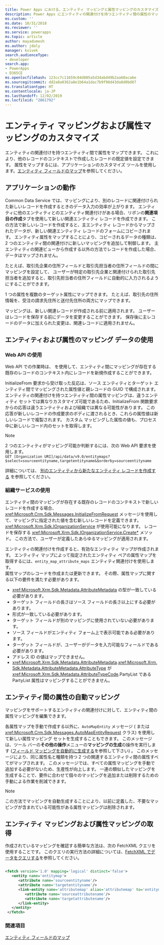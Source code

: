 ```yaml
---
title: Power Apps における、エンティティ マッピングと属性マッピングのカスタマイズ (Common Data Service) | Microsoft Docs
description: Power Apps にエンティティの関連付けを持つエンティティ間の属性のマッピングについて学習します。 これにより、他のレコードのコンテキストで作成したレコードの既定値を設定できます。
ms.custom: ''
ms.date: 10/31/2018
ms.reviewer: ''
ms.service: powerapps
ms.topic: article
author: mayadumesh
ms.author: jdaly
manager: kvivek
search.audienceType:
- developer
search.app:
- PowerApps
- D365CE
ms.openlocfilehash: 123cc7c11659c04d805a5d34abd49b2aa60aca6e
ms.sourcegitcommit: dd2a8a0362a8e1b64a1dac7b9f98d43da8d0bd87
ms.translationtype: HT
ms.contentlocale: ja-JP
ms.lasthandoff: 12/02/2019
ms.locfileid: "2861792"
---
```

# <a name="customize-entity-and-attribute-mappings"></a>エンティティ マッピングおよび属性マッピングのカスタマイズ

エンティティの関連付けを持つエンティティ間で属性をマップできます。 これにより、他のレコードのコンテキストで作成したレコードの既定値を設定できます。 属性をマップするには、アプリケーションのカスタマイズ ツールを使用します。[エンティティ フィールドのマップ](../../maker/common-data-service/map-entity-fields.md)を参照してください。

<a name="bkmk_BehaviorintheApplication"></a>

## <a name="behavior-in-the-application"></a>アプリケーションの動作

 Common Data Service では、マッピングにより、別のレコードに関連付けられた新しいレコードを作成するときのデータ入力の効率が上がります。 エンティティに他のエンティティとのエンティティ関連付けがある場合、リボンの**関連項目の作成**タブを使用して新しい関連エンティティ レコードを作成できます。 この方法で新しいレコードを作成すると、主エンティティ レコードからマップされたデータが、新しい関連エンティティ レコードのフォームにコピーされます。 エンティティ属性をマップすることにより、コピーされるデータの種類は、2 つのエンティティ間の関連付けに新しいマッピングを追加して制御します。 主エンティティの関連ビューから作成する以外の方法でレコードを作成した場合、データはマップされません。  

 たとえば、取引先企業の住所フィールドと取引先担当者の住所フィールドの間にマッピングを設定して、 ユーザーが特定の取引先企業と関連付けられた取引先担当者を追加すると、取引先担当者の住所フィールドに自動的に入力されるようにすることができます。  

 1 つの属性を複数のターゲット属性にマップできます。 たとえば、取引先の住所情報を、受注の請求先住所と送付先住所の両方にマップできます。  

 マッピングは、新しい関連レコードが作成される前に適用されます。 ユーザーはレコードを保存する前にデータを変更することができます。 保存後に主レコードのデータに加えられた変更は、関連レコードに適用されません。  

<a name="bkmk_UsingEntityandAttributeMappingData"></a>

## <a name="using-entity-and-attribute-mapping-data"></a>エンティティおよび属性のマッピング データの使用

### <a name="using-web-api"></a>Web API の使用

Web API での作業時は、<xref href="Microsoft.Dynamics.CRM.InitializeFrom?text=InitializeFrom Function" /> を使用して、エンティティ間にマッピングが存在する既存のレコードのコンテキスト内にレコードを新規作成することができます。 

InitializeFrom 要求から受け取った反応は、ソース エンティティとターゲット エンティティ間でマッピングされた属性値と親レコードの GUID で構成されます。 エンティティの関連付けを持つエンティティ間の属性マッピングは、違うエンティティ セットでは異なりカスタマイズ可能であるため、InitializeFrom 関数要求からの応答は違うエンティティおよび組織では異なる可能性があります。 この応答が新しいレコードの作成要求のボディに渡されるとき、これらの属性値は新しいレコードで複製されます。 カスタム マッピングした属性の値も、プロセス中に新しいレコード内のセットを取得します。

> [!NOTE] 
> 2 つのエンティティがマッピング可能か判断するには、次の Web API 要求を使用します。<br/>`GET [Organization URI]/api/data/v9.0/entitymaps?$select=sourceentityname,targetentityname&$orderby=sourceentityname`

詳細については、 [別のエンティティから新たなエンティティ レコードを作成する](webapi/create-entity-web-api.md#create-a-new-entity-record-from-another-entity) を参照してください。

### <a name="using-organization-service"></a>組織サービスの使用

 エンティティ間のマッピングが存在する既存のレコードのコンテキストで新しいレコードを作成する場合、<xref:Microsoft.Crm.Sdk.Messages.InitializeFromRequest> メッセージを使用して、マッピングに指定された値を含む新しいレコードを定義できます。 <xref:Microsoft.Xrm.Sdk.IOrganizationService> が使用可能になります。
 レコードを保存する <xref:Microsoft.Xrm.Sdk.IOrganizationService.Create*> メソッド。 この方法で、ユーザーが定義したあらゆるマッピングが適用されます。  

 エンティティの関連付けを作成すると、有効なエンティティ マップが作成されます。 エンティティ マップによって指定されたエンティティ ペアの属性マップを取得するには、`entity_map_attribute_maps` エンティティ関連付けを使用します。  
 属性マップのレコードを作成または更新できます。 その際、属性マップに関する以下の要件を満たす必要があります。  
- <xref:Microsoft.Xrm.Sdk.Metadata.AttributeMetadata> の型が一致している必要があります。
- ターゲット フィールドの長さはソース フィールドの長さ以上にする必要があります。
- 形式が一致している必要があります。
- ターゲット フィールドが別のマッピングに使用されていない必要があります。
- ソース フィールドがエンティティ フォーム上で表示可能である必要があります。
- ターゲット フィールドが、ユーザーがデータを入力可能なフィールドである必要があります。
- アドレス ID の値はマップできません。
- <xref:Microsoft.Xrm.Sdk.Metadata.AttributeMetadata>.<xref:Microsoft.Xrm.Sdk.Metadata.AttributeMetadata.AttributeType> が <xref:Microsoft.Xrm.Sdk.Metadata.AttributeTypeCode>.PartyList である PartyList 属性はマッピングすることができません。

<a name="bkmk_Automapping"></a>

## <a name="auto-mapping-attributes-between-entities"></a>エンティティ間の属性の自動マッピング

 マッピングをサポートするエンティティの関連付けに対して、エンティティ間の属性マッピングを編集できます。 

 各属性マップを手動で作成する以外に、`AutoMapEntity` メッセージ (<xref href="Microsoft.Dynamics.CRM.AutoMapEntity?text=AutoMapEntity Action" /> または <xref:Microsoft.Crm.Sdk.Messages.AutoMapEntityRequest> クラス) を使用して新しい属性マッピング セットを生成することもできます。 このメッセージは、ツール バーの**その他の操作**メニューの**マッピングの生成**の操作を実行します ([フィールド マッピングを自動的に生成する](../../maker/common-data-service/map-entity-fields.md#automatically-generate-field-mappings)を参照して下さい) 。 このメッセージにより、同じ属性名と種類を持つ 2 つの関連するエンティティ間の属性すべてがマップされます。 このメッセージでは、すべての属性マッピングを手動で追加する必要がないため、生産性が向上します。 一連の類似したマッピングを生成することで、要件に合わせて個々のマッピングを追加または削除するための手動による作業を削減できます。 

> [!NOTE]
> この方法でマッピングを自動生成することにより、以前に定義した、不要なマッピングが含まれている可能性がある属性マッピングは削除されます。  

<a name="BKMK_mapping"></a>

## <a name="retrieve-the-entity-and-attribute-mappings"></a>エンティティ マッピングおよび属性マッピングの取得

 作成されているマッピングを確認する簡単な方法は、次の FetchXML クエリを使用することです。 このクエリの実行方法の詳細については、[FetchXML でデータをクエリする](use-fetchxml-construct-query.md)を参照してください。

```xml

<fetch version='1.0' mapping='logical' distinct='false'>
   <entity name='entitymap'>
      <attribute name='sourceentityname'/>
      <attribute name='targetentityname'/>
      <link-entity name='attributemap' alias='attributemap' to='entitymapid' from='entitymapid' link-type='inner'>
         <attribute name='sourceattributename'/>
         <attribute name='targetattributename'/>
      </link-entity>
   </entity>
 </fetch>
```

### <a name="see-also"></a>関連項目

 [エンティティ フィールドのマップ](../../maker/common-data-service/map-entity-fields.md)